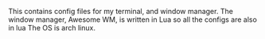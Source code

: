 This contains config files for my terminal, and window manager.
The window manager, Awesome WM, is written in Lua so all the configs are also in lua
The OS is arch linux.
